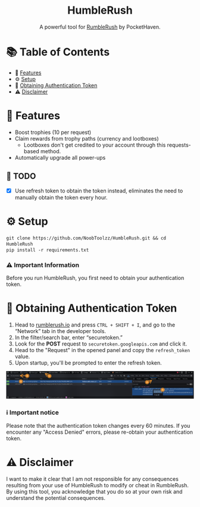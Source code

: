 <h1 align="center">HumbleRush</h1>
<p align="center">A powerful tool for <a href="https://rumblerush.io">RumbleRush</a> by PocketHaven.</p>

# 📚 Table of Contents

- 🌟 [Features](#features)
- ⚙️ [Setup](#setup)
- 🔑 [Obtaining Authentication Token](#obtaining-authentication-token)
- ⚠️ [Disclaimer](#disclaimer)

#  <a id="features"></a>🌟 Features

- Boost trophies (10 per request)
- Claim rewards from trophy paths (currency and lootboxes)
  - Lootboxes don't get credited to your account through this requests-based method.
- Automatically upgrade all power-ups

## 📝 TODO
- [x] Use refresh token to obtain the token instead, eliminates the need to manually obtain the token every hour.

# <a id="setup"></a>⚙️ Setup

```plaintext
git clone https://github.com/NoobToolzz/HumbleRush.git && cd HumbleRush
pip install -r requirements.txt
```
### ⚠️ Important Information

Before you run HumbleRush, you first need to obtain your authentication token.

# <a id="obtaining-authentication-token"></a>🔑 Obtaining Authentication Token

1. Head to [rumblerush.io](https://rumblerush.io) and press `CTRL + SHIFT + I`, and go to the “Network” tab in the developer tools.
2. In the filter/search bar, enter “securetoken.”
3. Look for the **POST** request to `securetoken.googleapis.com` and click it.
4. Head to the "Request" in the opened panel and copy the `refresh_token` value.
5. Upon startup, you'll be prompted to enter the refresh token.

![Steps](data/attachments/steps.png)
### :information_source: Important notice

Please note that the authentication token changes every 60 minutes. If you encounter any "Access Denied" errors, please re-obtain your authentication token.

# <a id="disclaimer"></a>⚠️ Disclaimer

I want to make it clear that I am not responsible for any consequences resulting from your use of HumbleRush to modify or cheat in RumbleRush. By using this tool, you acknowledge that you do so at your own risk and understand the potential consequences.
